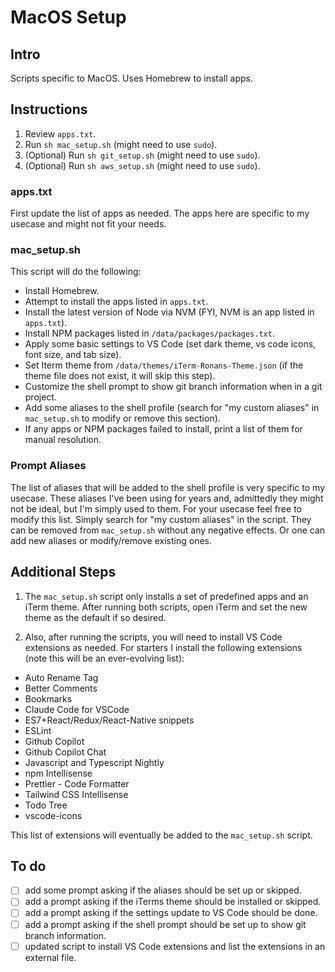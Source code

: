 # MacOS Setup

## Intro

Scripts specific to MacOS. Uses Homebrew to install apps.

## Instructions

1. Review `apps.txt`.
2. Run `sh mac_setup.sh` (might need to use `sudo`).
3. (Optional) Run `sh git_setup.sh` (might need to use `sudo`).
4. (Optional) Run `sh aws_setup.sh` (might need to use `sudo`).

### apps.txt

First update the list of apps as needed. The apps here are specific to my usecase and might not fit your needs.

### mac_setup.sh

This script will do the following:

- Install Homebrew.
- Attempt to install the apps listed in `apps.txt`.
- Install the latest version of Node via NVM (FYI, NVM is an app listed in `apps.txt`).
- Install NPM packages listed in `/data/packages/packages.txt`.
- Apply some basic settings to VS Code (set dark theme, vs code icons, font size, and tab size).
- Set Iterm theme from `/data/themes/iTerm-Ronans-Theme.json` (if the theme file does not exist, it will skip this step).
- Customize the shell prompt to show git branch information when in a git project.
- Add some aliases to the shell profile (search for "my custom aliases" in `mac_setup.sh` to modify or remove this section).
- If any apps or NPM packages failed to install, print a list of them for manual resolution.

### Prompt Aliases

The list of aliases that will be added to the shell profile is very specific to my usecase. These aliases I've been using for years and, admittedly they might not be ideal, but I'm simply used to them. For your usecase feel free to modify this list. Simply search for "my custom aliases" in the script. They can be removed from `mac_setup.sh` without any negative effects. Or one can add new aliases or modify/remove existing ones.

## Additional Steps

1. The `mac_setup.sh` script only installs a set of predefined apps and an iTerm theme. After running both scripts, open iTerm and set the new theme as the default if so desired.

2. Also, after running the scripts, you will need to install VS Code extensions as needed. For starters I install the following extensions (note this will be an ever-evolving list):

- Auto Rename Tag
- Better Comments
- Bookmarks
- Claude Code for VSCode
- ES7+React/Redux/React-Native snippets
- ESLint
- Github Copilot
- Github Copilot Chat
- Javascript and Typescript Nightly
- npm Intellisense
- Prettier - Code Formatter
- Tailwind CSS Intellisense
- Todo Tree
- vscode-icons

This list of extensions will eventually be added to the `mac_setup.sh` script.

## To do

- [ ] add some prompt asking if the aliases should be set up or skipped.
- [ ] add a prompt asking if the iTerms theme should be installed or skipped.
- [ ] add a prompt asking if the settings update to VS Code should be done.
- [ ] add a prompt asking if the shell prompt should be set up to show git branch information.
- [ ] updated script to install VS Code extensions and list the extensions in an external file.
